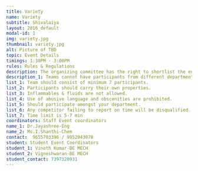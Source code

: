 ```yaml
---
title: Variety 
name: Variety
subtitle: Shivalaiya
layout: 2016_default
modal-id: 1
img: variety.jpg
thumbnail: variety.jpg
alt: Picture of TBD
topic: Event Details
timings: 1:30PM - 3:00PM
rules: Rules & Regulations
description: The organizing committee has the right to shortlist the entries, if the entries are too many.
description_1: Teams cannot have participants from different departments.
list_1: Team should consist of minimum 7 participants.
list_2: Participants should carry their own properties. 
list_3: Inflammables & fluids are not allowed. 
list_4: Use of abusive language and obscenities are prohibited. 
list_5: Should participate amongst your department. 
list_6: Any competitor failing to report on time will be disqualified.  
list_7: Time limit is 5-7 min
coordinators: Staff Event coordinators
name_1: Dr.Jayashree-Eng
name_2: Ms.I.Shanthi-Chem
contact:  9655703396 / 9952943078
student: Student Event Coordinators
student_1: Vinoth Kumar-BE MECH
student_2: Vigneshwaran-BE MECH
student_contact: 7397320931
---
```

